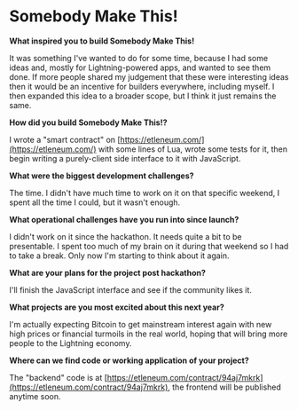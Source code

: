 # Somebody Make This!

**What inspired you to build Somebody Make This!**  
  
It was something I've wanted to do for some time, because I had some ideas and, mostly for Lightning-powered apps, and wanted to see them done. If more people shared my judgement that these were interesting ideas then it would be an incentive for builders everywhere, including myself. I then expanded this idea to a broader scope, but I think it just remains the same.

**How did you build Somebody Make This!?**

I wrote a "smart contract" on [https://etleneum.com/](https://etleneum.com/) with some lines of Lua, wrote some tests for it, then begin writing a purely-client side interface to it with JavaScript.

**What were the biggest development challenges?**

The time. I didn't have much time to work on it on that specific weekend, I spent all the time I could, but it wasn't enough.

**What operational challenges have you run into since launch?**  
  
I didn't work on it since the hackathon. It needs quite a bit to be presentable. I spent too much of my brain on it during that weekend so I had to take a break. Only now I'm starting to think about it again.

**What are your plans for the project post hackathon?**

I'll finish the JavaScript interface and see if the community likes it.

**What projects are you most excited about this next year?**  
  
I'm actually expecting Bitcoin to get mainstream interest again with new high prices or financial turmoils in the real world, hoping that will bring more people to the Lightning economy.

**Where can we find code or working application of your project?**   
  
The "backend" code is at [https://etleneum.com/contract/94aj7mkrk](https://etleneum.com/contract/94aj7mkrk), the frontend will be published anytime soon.


